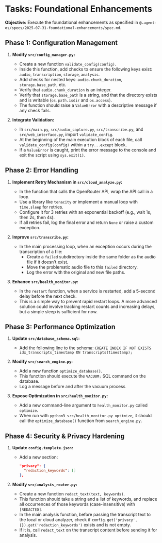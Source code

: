 # Tasks: Foundational Enhancements

**Objective:** Execute the foundational enhancements as specified in `@.agent-os/specs/2025-07-31-foundational-enhancements/spec.md`.

## Phase 1: Configuration Management

1.  **Modify `src/config_manager.py`:**
    -   Create a new function `validate_config(config)`.
    -   Inside this function, add checks to ensure the following keys exist: `audio`, `transcription`, `storage`, `analysis`.
    -   Add checks for nested keys: `audio.chunk_duration`, `storage.base_path`, etc.
    -   Verify that `audio.chunk_duration` is an integer.
    -   Verify that `storage.base_path` is a string, and that the directory exists and is writable (`os.path.isdir` and `os.access`).
    -   The function should raise a `ValueError` with a descriptive message if any check fails.

2.  **Integrate Validation:**
    -   In `src/main.py`, `src/audio_capture.py`, `src/transcribe.py`, and `src/web_interface.py`, import `validate_config`.
    -   At the beginning of the main execution block of each file, call `validate_config(config)` within a `try...except` block.
    -   If a `ValueError` is caught, print the error message to the console and exit the script using `sys.exit(1)`.

## Phase 2: Error Handling

1.  **Implement Retry Mechanism in `src/cloud_analyze.py`:**
    -   In the function that calls the OpenRouter API, wrap the API call in a loop.
    -   Use a library like `tenacity` or implement a manual loop with `time.sleep` for retries.
    -   Configure it for 3 retries with an exponential backoff (e.g., wait 1s, then 2s, then 4s).
    -   If all retries fail, log the final error and return `None` or raise a custom exception.

2.  **Improve `src/transcribe.py`:**
    -   In the main processing loop, when an exception occurs during the transcription of a file:
        -   Create a `failed` subdirectory inside the same folder as the audio file if it doesn't exist.
        -   Move the problematic audio file to this `failed` directory.
        -   Log the error with the original and new file paths.

3.  **Enhance `src/health_monitor.py`:**
    -   In the `restart` function, when a service is restarted, add a 5-second delay before the next check.
    -   This is a simple way to prevent rapid restart loops. A more advanced solution could involve tracking restart counts and increasing delays, but a simple sleep is sufficient for now.

## Phase 3: Performance Optimization

1.  **Update `src/database_schema.sql`:**
    -   Add the following line to the schema: `CREATE INDEX IF NOT EXISTS idx_transcripts_timestamp ON transcripts(timestamp);`

2.  **Modify `src/search_engine.py`:**
    -   Add a new function `optimize_database()`.
    -   This function should execute the `VACUUM;` SQL command on the database.
    -   Log a message before and after the vacuum process.

3.  **Expose Optimization in `src/health_monitor.py`:**
    -   Add a new command-line argument to `health_monitor.py` called `optimize`.
    -   When run with `python3 src/health_monitor.py optimize`, it should call the `optimize_database()` function from `search_engine.py`.

## Phase 4: Security & Privacy Hardening

1.  **Update `config.template.json`:**
    -   Add a new section:
        ```json
        "privacy": {
          "redaction_keywords": []
        },
        ```

2.  **Modify `src/analysis_router.py`:**
    -   Create a new function `redact_text(text, keywords)`.
    -   This function should take a string and a list of keywords, and replace all occurrences of those keywords (case-insensitive) with `[REDACTED]`.
    -   In the main analysis function, before passing the transcript text to the local or cloud analyzer, check if `config.get('privacy', {}).get('redaction_keywords')` exists and is not empty.
    -   If it is, call `redact_text` on the transcript content before sending it for analysis.
